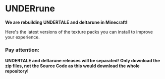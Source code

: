 # UNDERrune

**We are rebuilding UNDERTALE and deltarune in Minecraft!**

Here's the latest versions of the texture packs you can install to improve your experience.

### **Pay attention:**
**UNDERTALE and deltarune releases will be separated!**
**Only download the zip files, not the Source Code as this would download the whole repository!**
